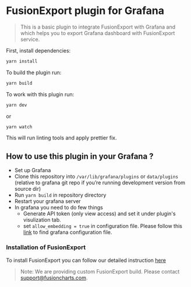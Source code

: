 # FusionExport plugin for Grafana

> This is a basic plugin to integrate FusionExport with Grafana and which helps you to export Grafana dashboard with FusionExport service.

First, install dependencies:

```BASH
yarn install
```

To build the plugin run:

```BASH
yarn build
```

To work with this plugin run:

```BASH
yarn dev
```

or

```BASH
yarn watch
```

This will run linting tools and apply prettier fix.

## How to use this plugin in your Grafana ?

- Set up Grafana
- Clone this repository into `/var/lib/grafana/plugins` or `data/plugins` (relative to grafana git repo if you’re running development version from source dir)
- Run `yarn build` in repository directory
- Restart your grafana server
- In grafana you need to do few things 
    - Generate API token (only view access) and set it under plugin's visulization tab.
    - set `allow_embedding = true` in configuration file. Please follow this [link](https://grafana.com/docs/grafana/latest/installation/configuration/) to find grafana configuration file.


### Installation of FusionExport

To install FusionExport you can follow our detailed instruction [here](https://www.fusioncharts.com/dev/exporting-charts/using-fusionexport/installation/install-fusionexport-server)

> Note: We are providing custom FusionExport build. Please contact support@fusioncharts.com.